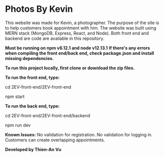# Photos By Kevin 
This website was made for Kevin, a photographer. 
The purpose of the site is to help customers book appointment with him.
The website was built using MERN stack (MongoDB, Express, React, and Node).
Both front end and backend are code are available in this repository.

**Must be running on npm v6.12.1 and node v12.13.1**
**If there's any errors when compiling the front end/back end, check package.json and install missing dependencies.**

**To run this project locally, first clone or download the zip files.**

**To run the front end, type:**
 
  cd 2EV-front-end/2EV-front-end
  
  npm start
  
**To run the back end, type:**

  cd 2EV-front-end/2EV-front-end/backend
  
  npm run dev

**Known Issues:**
  No validation for registration.
  No validation for logging in.
  Customers can create overlapping appointments.
  
**Developed by Thien-An Vu**
